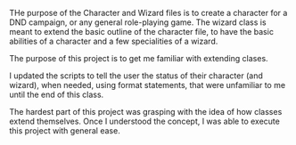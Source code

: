 THe purpose of the Character and Wizard files is to create a character for a DND campaign, or any general role-playing game.
The wizard class is meant to extend the basic outline of the character file, to have the basic abilities of a character and a few specialities of a wizard.

The purpose of this project is to get me familiar with extending clases.

I updated the scripts to tell the user the status of their character (and wizard), when needed, using format statements, that were unfamiliar to me until the end of this class.

The hardest part of this project was grasping with the idea of how classes extend themselves. Once I understood the concept, I was able to execute this project with general ease. 
